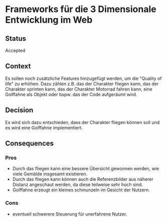 # Frameworks für die 3 Dimensionale Entwicklung im Web

## Status

Accepted

## Context

Es sollen noch zusätzliche Features hinzugefügt werden, um die "Quality of life" zu erhöhen. Dazu zählen z.B. das der Charakter fliegen kann, das der Charakter sprinten kann, das der Charakter Motorrad fahren kann, eine Golffahne als Objekt oder bspw. das der Code aufgeräumt wird.

## Decision

Es wird sich dazu entschieden, dass der Charakter fliegen können soll und es wird eine Golffahne implementiert.

## Consequences
### Pros 
* Durch das fliegen kann eine bessere Übersicht gewonnen werden, wie viele Gemälde insgesamt existieren.
* Durch das fliegen kann können auch die Referenzbilder aus näherer Distanz angeschaut werden, da diese teilweise sehr hoch sind.
* Golffahne erzeugt ein kleines schmunzeln im Gesicht der Nutzern.
### Cons
* eventuell schwerere Steuerung für unerfahrene Nutzer.
